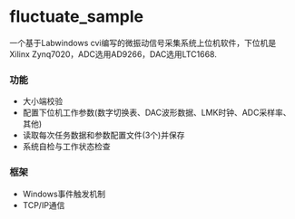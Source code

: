 # fluctuate_sample
一个基于Labwindows cvi编写的微振动信号采集系统上位机软件，下位机是Xilinx Zynq7020，ADC选用AD9266，DAC选用LTC1668.

### 功能
* 大小端校验
* 配置下位机工作参数(数字切换表、DAC波形数据、LMK时钟、ADC采样率、其他)
* 读取每次任务数据和参数配置文件(3个)并保存
* 系统自检与工作状态检查

### 框架
* Windows事件触发机制
* TCP/IP通信
